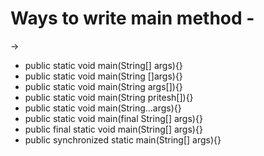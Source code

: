 # Ways to write main method - 
->
 - public static void main(String[] args){}
 - public static void main(String []args){}
 - public static void main(String args[]){}
 - public static void main(String pritesh[]){}
 - public static void main(String...args){}
 - public static void main(final String[] args){}
 - public final static void main(String[] args){}
 - public synchronized static main(String[] args){}
